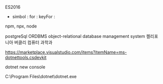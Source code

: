 ES2016
- simbol : 
    for :
    keyFor :

npm, npx, node

postgreSql ORDBMS object-relational database management system
켈리포니아 버클리 컴퓨터 과학과


https://marketplace.visualstudio.com/items?itemName=ms-dotnettools.csdevkit

dotnet new console

C:\Program Files\dotnet\dotnet.exe

